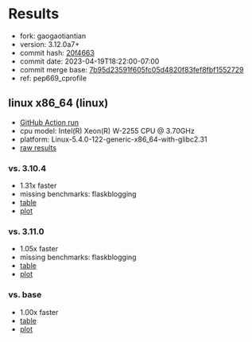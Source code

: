 # Results

- fork: gaogaotiantian
- version: 3.12.0a7+
- commit hash: [20f4663](https://github.com/gaogaotiantian/cpython/commit/20f4663)
- commit date: 2023-04-19T18:22:00-07:00
- commit merge base: [7b95d23591f605fc05d4820f83fef8fbf1552729](https://github.com/gaogaotiantian/cpython/commit/7b95d23591f605fc05d4820f83fef8fbf1552729)
- ref: pep669_cprofile

## linux x86_64 (linux)

- [GitHub Action run](https://github.com/faster-cpython/benchmarking/actions/runs/4882963037)
- cpu model: Intel(R) Xeon(R) W-2255 CPU @ 3.70GHz
- platform: Linux-5.4.0-122-generic-x86_64-with-glibc2.31
- [raw results](bm-20230419-linux-x86_64-gaogaotiantian-pep669_cprofile-3.12.0a7%2B-20f4663.json)

### vs. 3.10.4

- 1.31x faster
- missing benchmarks: flaskblogging
- [table](bm-20230419-linux-x86_64-gaogaotiantian-pep669_cprofile-3.12.0a7%2B-20f4663-vs-3.10.4.md)
- [plot](bm-20230419-linux-x86_64-gaogaotiantian-pep669_cprofile-3.12.0a7%2B-20f4663-vs-3.10.4.png)

### vs. 3.11.0

- 1.05x faster
- missing benchmarks: flaskblogging
- [table](bm-20230419-linux-x86_64-gaogaotiantian-pep669_cprofile-3.12.0a7%2B-20f4663-vs-3.11.0.md)
- [plot](bm-20230419-linux-x86_64-gaogaotiantian-pep669_cprofile-3.12.0a7%2B-20f4663-vs-3.11.0.png)

### vs. base

- 1.00x faster
- [table](bm-20230419-linux-x86_64-gaogaotiantian-pep669_cprofile-3.12.0a7%2B-20f4663-vs-base.md)
- [plot](bm-20230419-linux-x86_64-gaogaotiantian-pep669_cprofile-3.12.0a7%2B-20f4663-vs-base.png)

